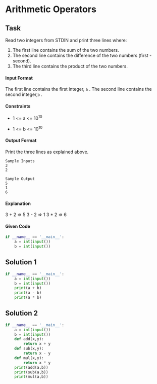 # Arithmetic Operators
## Task

Read two integers from STDIN and print three lines where:

1. The first line contains the sum of the two numbers.
2. The second line contains the difference of the two numbers (first - second).
3. The third line contains the product of the two numbers.

#### Input Format
The first line contains the first integer, `a` . The second line contains the second integer,`b` .

#### Constraints
* 1 <= a <= 10<sup>10</sup>

* 1 <= b <= 10<sup>10</sup>

#### Output Format
Print the three lines as explained above.

```
Sample Inputs
3
2
```

```
Sample Output
5
1
6
```

#### Explanation

3 + 2 => 5
3 - 2 => 1
3 * 2 => 6


#### Given Code

```python
if __name__ == '__main__':
    a = int(input())
    b = int(input())
```

## Solution 1

```python
if __name__ == '__main__':
    a = int(input())
    b = int(input())
    print(a + b)
    print(a - b)
    print(a * b)
```

## Solution 2

```python
if __name__ == '__main__':
    a = int(input())
    b = int(input())
    def add(x,y):
        return x + y
    def sub(x,y):
        return x - y
    def mul(x,y):
        return x * y
    print(add(a,b))
    print(sub(a,b))
    print(mul(a,b))
```
